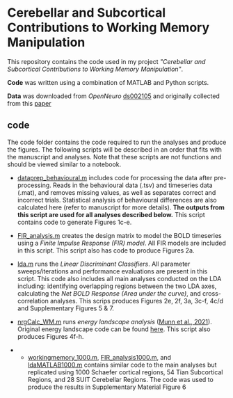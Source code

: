 # Cerebellar and Subcortical Contributions to Working Memory Manipulation
This repository contains the code used in my project *"Cerebellar and Subcortical Contributions to Working Memory Manipulation"*. 

**Code** was written using a combination of MATLAB and Python scripts.

**Data** was downloaded from *OpenNeuro* [ds002105](https://openneuro.org/datasets/ds002105/versions/1.1.0) and originally collected from this [paper](https://www.nature.com/articles/s41593-019-0436-x)
## code
The code folder contains the code required to run the analyses and produce the figures. The following scripts will be described in an order that fits with the manuscript and analyses. Note that these scripts are not functions and should be viewed similar to a notebook.
- [dataprep_behavioural.m](https://github.com/JoshuaBTan/WM_Manipulation/blob/main/Code/dataprep_behavioural.m) includes code for processing the data after pre-processing. Reads in the behavioural data (.tsv) and timeseries data (.mat), and removes missing values, as well as separates correct and incorrect trials. Statistical analysis of behavioural differences are also calculated here (refer to manuscript for more details). **The outputs from this script are used for all analyses described below.** This script contains code to generate Figures 1c-e.
- [FIR_analysis.m](https://github.com/JoshuaBTan/WM_Manipulation/blob/main/Code/FIR_analysis.m) creates the design matrix to model the BOLD timeseries using a *Finite Impulse Response (FIR) model*. All FIR models are included in this script. This script also has code to produce Figures 2a.

- [lda.m](https://github.com/JoshuaBTan/WM_Manipulation/blob/main/Code/lda.m) runs the *Linear Discriminant Classifiers*. All parameter sweeps/iterations and performance evaluations are present in this script. This code also includes all main analyses conducted on the LDA including: identifying overlapping regions between the two LDA axes, calculating the *Net BOLD Response (Area under the curve)*, and cross-correlation analyses. This scrips produces Figures 2e, 2f, 3a, 3c-f, 4c/d and Supplementary Figures 5 & 7.

- [nrgCalc_WM.m](https://github.com/JoshuaBTan/WM_Manipulation/blob/main/Code/nrgCalc_WM.m) runs *energy landscape analysis* ([Munn et al., 2021](https://www-nature-com.ezproxy.library.sydney.edu.au/articles/s41467-021-26268-x)). Original energy landscape code can be found [here](https://github.com/ShineLabUSYD/Brainstem_DTI_Attractor_Paper). This script also produces Figures 4f-h.
- - [workingmemory_1000.m](https://github.com/JoshuaBTan/WM_Manipulation/blob/main/Code/workingmemory_1000.m), [FIR_analysis1000.m](https://github.com/JoshuaBTan/WM_Manipulation/blob/main/Code/FIR_analysis1000.m), and [ldaMATLAB1000.m](https://github.com/JoshuaBTan/WM_Manipulation/blob/main/Code/ldaMATLAB1000.m) contains similar code to the main analyses but replicated using 1000 Schaefer cortical regions, 54 Tian Subcortical Regions, and 28 SUIT Cerebellar Regions. The code was used to produce the results in Supplementary Material Figure 6


